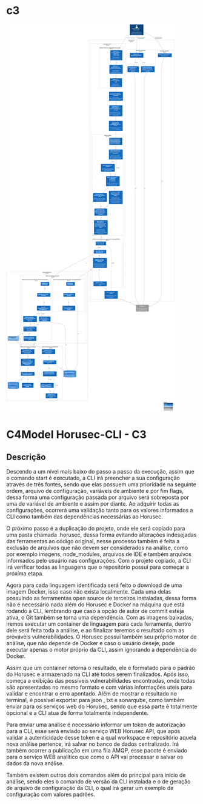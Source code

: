 # c3

![diagram](c3.svg)

# C4Model Horusec-CLI - C3

## Descrição

Descendo a um nível mais baixo do passo a passo da execução, assim que o comando start é executado, a CLI irá preencher a sua configuração através de três fontes, sendo que elas possuem uma prioridade na seguinte ordem, arquivo de configuração, variáveis de ambiente e por fim flags, dessa forma uma configuração passada por arquivo será sobreposta por uma de variável de ambiente e assim por diante. Ao adquirir todas as configurações, ocorrerá uma validação tanto para os valores informados a CLI como também das dependências necessárias ao Horusec.

O próximo passo é a duplicação do projeto, onde ele será copiado para uma pasta chamada .horusec, dessa forma evitando alterações indesejadas das ferramentas ao código original, nesse processo também é feita a exclusão de arquivos que não devem ser considerados na análise, como por exemplo imagens, node_modules, arquivos de IDE e também arquivos informados pelo usuário nas configurações. Com o projeto copiado, a CLI irá verificar todas as linguagens que o repositório possuí para começar a próxíma etapa.

Agora para cada linguagem identificada será feito o download de uma imagem Docker, isso caso não exista localmente. Cada uma delas possuíndo as ferramentas open source de terceiros instaladas, dessa forma não é necessário nada além do Horusec e Docker na máquina que está rodando a CLI, lembrando que caso a opção de autor de commit esteja ativa, o Git também se torna uma dependência. Com as imagens baixadas, iremos executar um container de linguagem para cada ferramenta, dentro dele será feita toda a análise, e ao finalizar teremos o resultado com as prováveis vulnerabilidades. O Horusec possui também seu próprio motor de análise, que não depende de Docker e caso o usuário deseje, pode executar apenas o motor próprio da CLI, assim ignorando a dependência do Docker.

Assim que um container retorna o resultado, ele é formatado para o padrão do Horusec e armazenado na CLI até todos serem finalizados. Após isso, começa a exibição das possíveis vulnerabilidades encontradas, onde todas são apresentadas no mesmo formato e com várias informações uteis para validar e encontrar o erro apontado. Além de mostrar o resultado no terminal, é possível exportar para json , txt e sonarqube, como também enviar para os serviços web do Horusec, sendo que essa parte é totalmente opcional e a CLI atua de forma totalmente independente.

Para enviar uma análise é necessário informar um token de autorização para a CLI, esse será enviado ao serviço WEB Horusec API, que após validar a autenticidade desse token e a qual workspace e repositório aquela nova análise pertence, irá salvar no banco de dados centralizado. Irá também ocorrer a publicação em uma fila AMQP, esse pacote é enviado para o serviço WEB analítico que como o API vai processar e salvar os dados da nova análise.

Também existem outros dois comandos além do principal para início de análise, sendo eles o comando de versão da CLI instalada e o de geração de arquivo de configuração da CLI, o qual irá gerar um exemplo de configuração com valores padrões.
